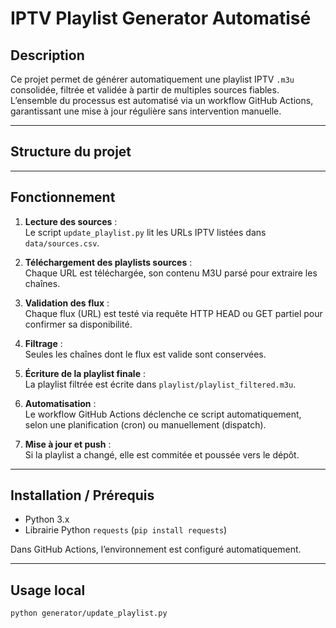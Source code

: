# IPTV Playlist Generator Automatisé

## Description

Ce projet permet de générer automatiquement une playlist IPTV `.m3u` consolidée, filtrée et validée à partir de multiples sources fiables. L’ensemble du processus est automatisé via un workflow GitHub Actions, garantissant une mise à jour régulière sans intervention manuelle.

---

## Structure du projet


---

## Fonctionnement

1. **Lecture des sources** :  
   Le script `update_playlist.py` lit les URLs IPTV listées dans `data/sources.csv`.

2. **Téléchargement des playlists sources** :  
   Chaque URL est téléchargée, son contenu M3U parsé pour extraire les chaînes.

3. **Validation des flux** :  
   Chaque flux (URL) est testé via requête HTTP HEAD ou GET partiel pour confirmer sa disponibilité.

4. **Filtrage** :  
   Seules les chaînes dont le flux est valide sont conservées.

5. **Écriture de la playlist finale** :  
   La playlist filtrée est écrite dans `playlist/playlist_filtered.m3u`.

6. **Automatisation** :  
   Le workflow GitHub Actions déclenche ce script automatiquement, selon une planification (cron) ou manuellement (dispatch).

7. **Mise à jour et push** :  
   Si la playlist a changé, elle est commitée et poussée vers le dépôt.

---

## Installation / Prérequis

- Python 3.x  
- Librairie Python `requests` (`pip install requests`)

Dans GitHub Actions, l’environnement est configuré automatiquement.

---

## Usage local

```bash
python generator/update_playlist.py

